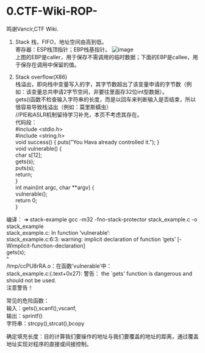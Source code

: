 # 0.CTF-Wiki-ROP-
鸣谢Vancir,CTF Wiki.

01. Stack
 栈，FIFO，地址空间由高到低。  
 寄存器：ESP栈顶指针；EBP栈基指针。 
 ![image](https://user-images.githubusercontent.com/96966904/147868209-111ed65e-04a2-41fa-8af4-f2372b9e4cfe.png)  
 上图的EBP是caller，用于保存不需调用的临时数据；下面的EBP是callee，用于保存在调用中保留的值。  

02. Stack overflow(X86)  
 栈溢出，即向栈中变量写入的字，其字节数超出了该变量申请的字节数（例如：该变量总共申请2字节空间，非要往里面存32位int型数据）。  
 gets()函数不检查输入字符串的长度，而是以回车来判断输入是否结束，所以很容易导致栈溢出（例如：莫里斯蠕虫）  
 //PIE和ASLR机制留待学习补充，本页不考虑其存在。   
 代码段：  
   #include <stdio.h>  
   #include <string.h>  
   void success() { puts("You Hava already controlled it."); }  
   void vulnerable() {  
     char s[12];  
     gets(s);  
     puts(s);  
     return;  
   }  
   int main(int argc, char **argv) {  
     vulnerable();  
     return 0;  
   }  
     
 编译：
   ➜  stack-example gcc -m32 -fno-stack-protector stack_example.c -o stack_example   
  stack_example.c: In function ‘vulnerable’:  
  stack_example.c:6:3: warning: implicit declaration of function ‘gets’ [-Wimplicit-function-declaration]  
     gets(s);  
     ^  
  /tmp/ccPU8rRA.o：在函数‘vulnerable’中：  
  stack_example.c:(.text+0x27): 警告： the `gets' function is dangerous and should not be used.  
  注意警告！  
    
  常见的危险函数：  
  输入：gets(),scanf(),vscanf,  
  输出：sprintf()  
  字符串：strcpy(),strcat(),bcopy  
    
  确定填充长度：目的计算我们要操作的地址与我们要覆盖的地址的距离，通过覆盖地址实现对程序的直接或间接控制。
